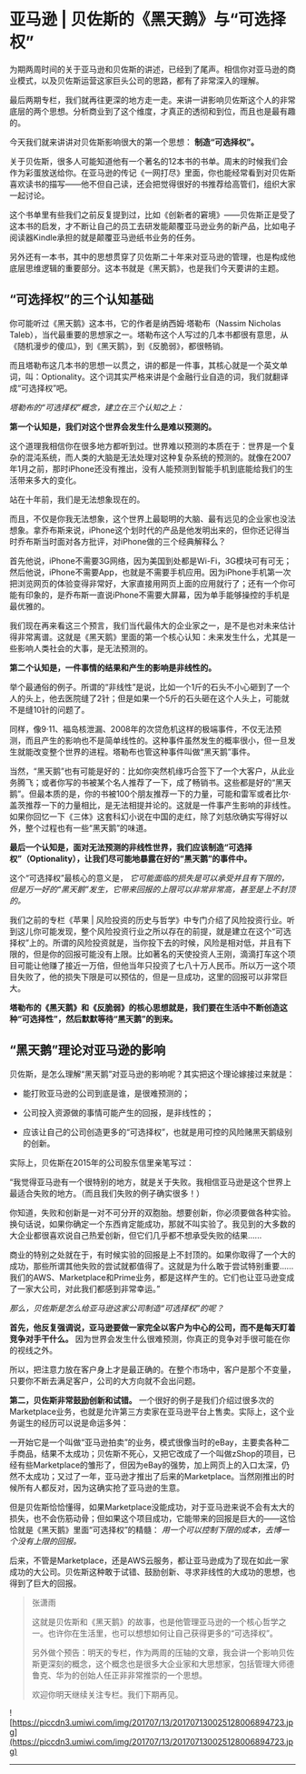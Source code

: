 # 亚马逊 | 贝佐斯的《黑天鹅》与“可选择权”

为期两周时间的关于亚马逊和贝佐斯的讲述，已经到了尾声。相信你对亚马逊的商业模式，以及贝佐斯运营这家巨头公司的思路，都有了非常深入的理解。

最后两期专栏，我们就再往更深的地方走一走。来讲一讲影响贝佐斯这个人的非常底层的两个思想。分析商业到了这个维度，才真正的透彻和到位，而且也是最有趣的。

今天我们就来讲讲对贝佐斯影响很大的第一个思想： **制造“可选择权”。**

关于贝佐斯，很多人可能知道他有一个著名的12本书的书单。周末的时候我们会作为彩蛋放送给你。在亚马逊的传记《一网打尽》里面，你也能经常看到对贝佐斯喜欢读书的描写——他不但自己读，还会把觉得很好的书推荐给高管们，组织大家一起讨论。

这个书单里有些我们之前反复提到过，比如《创新者的窘境》——贝佐斯正是受了这本书的启发，才不断让自己的员工去研发能颠覆亚马逊业务的新产品，比如电子阅读器Kindle承担的就是颠覆亚马逊纸书业务的任务。

另外还有一本书，其中的思想贯穿了贝佐斯二十年来对亚马逊的管理，也是构成他底层思维逻辑的重要部分。这本书就是《黑天鹅》，也是我们今天要讲的主题。

## “可选择权”的三个认知基础

你可能听过《黑天鹅》这本书，它的作者是纳西姆·塔勒布（Nassim Nicholas Taleb），当代最重要的思想家之一。塔勒布这个人写过的几本书都很有意思，从《随机漫步的傻瓜》，到《黑天鹅》，到《反脆弱》，都很畅销。

而且塔勒布这几本书的思想一以贯之，讲的都是一件事，其核心就是一个英文单词，叫：Optionality。这个词其实严格来讲是个金融行业自造的词，我们就翻译成“可选择权”吧。

 *塔勒布的“可选择权”概念，建立在三个认知之上：*

 **第一个认知是，我们对这个世界会发生什么是难以预测的。**

这个道理我相信你在很多地方都听到过。世界难以预测的本质在于：世界是一个复杂的混沌系统，而人类的大脑是无法处理对这种复杂系统的预测的。就像在2007年1月之前，那时iPhone还没有推出，没有人能预测到智能手机到底能给我们的生活带来多大的变化。

站在十年前，我们是无法想象现在的。

而且，不仅是你我无法想象，这个世界上最聪明的大脑、最有远见的企业家也没法想象。拿乔布斯来说，iPhone这个划时代的产品是他发明出来的，但你还记得当时乔布斯当时面对各方批评，对iPhone做的三个经典解释么？

首先他说，iPhone不需要3G网络，因为美国到处都是Wi-Fi，3G模块可有可无；然后他说，iPhone不需要App，也就是不需要手机应用。因为iPhone手机第一次把浏览网页的体验变得非常好，大家直接用网页上面的应用就行了；还有一个你可能有印象的，是乔布斯一直说iPhone不需要大屏幕，因为单手能够操控的手机是最优雅的。

我们现在再来看这三个预言，我们当代最伟大的企业家之一，是不是也对未来估计得非常离谱。这就是《黑天鹅》里面的第一个核心认知：未来发生什么，尤其是一些影响人类社会的大事，是无法预测的。

 **第二个认知是，一件事情的结果和产生的影响是非线性的。**

举个最通俗的例子。所谓的“非线性”是说，比如一个1斤的石头不小心砸到了一个人的头上，他去医院缝了2针；但是如果一个5斤的石头砸在这个人头上，可能就不是缝10针的问题了。

同样，像9·11、福岛核泄漏、2008年的次贷危机这样的极端事件，不仅无法预测，而且产生的影响也不是简单线性的。这种事件虽然发生的概率很小，但一旦发生就能改变整个世界的进程。塔勒布也管这种事件叫做“黑天鹅”事件。

当然，“黑天鹅”也有可能是好的：比如你突然机缘巧合签下了一个大客户，从此业务腾飞；或者你写的书被某个名人推荐了一下，成了畅销书。这些都是好的“黑天鹅”。但最本质的是，你的书被100个朋友推荐一下的力量，可能和雷军或者比尔·盖茨推荐一下的力量相比，是无法相提并论的。这就是一件事产生影响的非线性。如果你回忆一下《三体》这套科幻小说在中国的走红，除了刘慈欣确实写得好以外，整个过程也有一些“黑天鹅”的味道。

 **最后一个认知是，面对无法预测的非线性世界，我们应该制造“可选择权”（Optionality），让我们尽可能地暴露在好的“黑天鹅”的事件中。**

这个“可选择权”最核心的意义是， *它可能面临的损失是可以承受并且有下限的，但是万一好的“黑天鹅”发生，它带来回报的上限可以非常非常高，甚至是上不封顶的。*

我们之前的专栏《苹果 | 风险投资的历史与哲学》中专门介绍了风险投资行业。听到这儿你可能发现，整个风险投资行业之所以存在的前提，就是建立在这个“可选择权”上的。所谓的风险投资就是，当你投下去的时候，风险是相对低，并且有下限的，但是你的回报可能没有上限。比如著名的天使投资人王刚，滴滴打车这个项目可能让他赚了接近一万倍，但他当年只投资了七八十万人民币。所以万一这个项目失败了，他的损失下限是可以预估的，但是一旦成功，这里的回报可以非常巨大。

 **塔勒布的《黑天鹅》和《反脆弱》的核心思想就是，我们要在生活中不断创造这种“可选择性”，然后默默等待“黑天鹅”的到来。**

## “黑天鹅”理论对亚马逊的影响

贝佐斯，是怎么理解“黑天鹅”对亚马逊的影响呢？其实把这个理论嫁接过来就是：

* 能打败亚马逊的公司到底是谁，是很难预测的；

* 公司投入资源做的事情可能产生的回报，是非线性的；

* 应该让自己的公司创造更多的“可选择权”，也就是用可控的风险赌黑天鹅级别的创新。

实际上，贝佐斯在2015年的公司股东信里亲笔写过：

“我觉得亚马逊有一个很特别的地方，就是关于失败。我相信亚马逊是这个世界上最适合失败的地方。（而且我们失败的例子确实很多！）

你知道，失败和创新是一对不可分开的双胞胎。想要创新，你必须要做各种实验。换句话说，如果你确定一个东西肯定能成功，那就不叫实验了。我见到的大多数的大企业都很喜欢说自己热爱创新，但它们几乎都不想承受失败的结果......

商业的特别之处就在于，有时候实验的回报是上不封顶的。如果你取得了一个大的成功，那些所谓其他失败的尝试就都值得了。这就是为什么敢于尝试特别重要......我们的AWS、Marketplace和Prime业务，都是这样产生的。它们也让亚马逊变成了一家大公司，对此我们都感到非常幸运。”

 *那么，贝佐斯是怎么给亚马逊这家公司制造“可选择权”的呢？*

 **首先，他反复强调说，亚马逊要做一家完全以客户为中心的公司，而不是每天盯着竞争对手干什么。** 因为世界会发生什么很难预测，你真正的竞争对手很可能在你的视线之外。

所以，把注意力放在客户身上才是最正确的。在整个市场中，客户是那个不变量，只要你不断去满足客户，公司的大方向就不会出问题。

 **第二，贝佐斯非常鼓励创新和试错。** 一个很好的例子是我们介绍过很多次的Marketplace业务，也就是允许第三方卖家在亚马逊平台上售卖。实际上，这个业务诞生的经历可以说是命运多舛：

一开始它是一个叫做“亚马逊拍卖”的业务，模式很像当时的eBay，主要卖各种二手商品，结果不太成功；贝佐斯不死心，又把它改成了一个叫做zShop的项目，已经有些Marketplace的雏形了，但因为eBay的强势，加上网页上的入口太深，仍然不太成功；又过了一年，亚马逊才推出了后来的Marketplace。当然刚推出的时候所有人都反对，因为这确实抢了亚马逊的生意。

但是贝佐斯恰恰懂得，如果Marketplace没能成功，对于亚马逊来说不会有太大的损失，也不会伤筋动骨；但如果这个项目成功，它能带来的回报是巨大的——这恰恰就是《黑天鹅》里面“可选择权”的精髓： *用一个可以控制下限的成本，去博一个没有上限的回报。*

后来，不管是Marketplace，还是AWS云服务，都让亚马逊成为了现在如此一家成功的大公司。贝佐斯这种敢于试错、鼓励创新、寻求非线性的大成功的思想，也得到了巨大的回报。

> 张潇雨
> 
> 这就是贝佐斯和《黑天鹅》的故事，也是他管理亚马逊的一个核心哲学之一。也许你在生活里，也可以想想如何让自己获得更多的“可选择权”。
> 
> 另外做个预告：明天的专栏，作为两周的压轴的文章，我会讲一个影响贝佐斯更深刻的概念，这个概念也是很多大企业家和大思想家，包括管理大师德鲁克、华为的创始人任正非非常推崇的一个思想。
> 
> 欢迎你明天继续关注专栏。我们下期再见。

![https://piccdn3.umiwi.com/img/201707/13/201707130025128006894723.jpg](https://piccdn3.umiwi.com/img/201707/13/201707130025128006894723.jpg)

---
